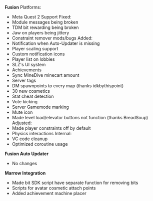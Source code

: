 **Fusion**
Platforms:
- Meta Quest 2 Support
Fixed:
- Module messages being broken
- TDM bit rewarding being broken
- Jaw on players being jittery
- Constraint remover mods/bugs
Added:
- Notification when Auto-Updater is missing
- Player scaling support
- Custom notification icons
- Player list on lobbies
- SLZ's UI system
- Achievements
- Sync MineDive minecart amount
- Server tags
- DM spawnpoints to every map (thanks idkbythispoint)
- 30 new cosmetics
- Stat cheat detection
- Vote kicking
- Server Gamemode marking
- Mute icon
- Made level load/elevator buttons not function (thanks BreadSoup)
Adjusted:
- Made player constraints off by default
- Physics interactions
Internal:
- VC code cleanup
- Optimized coroutine usage

**Fusion Auto Updater**
- No changes

**Marrow Integration**
- Made bit SDK script have separate function for removing bits
- Scripts for avatar cosmetic attach points
- Added achievement machine placer